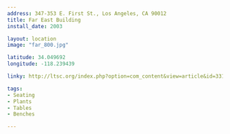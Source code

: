```yaml
---
address: 347-353 E. First St., Los Angeles, CA 90012
title: Far East Building
install_date: 2003

layout: location
image: "far_800.jpg"

latitude: 34.049692
longitude: -118.239439

linky: http://ltsc.org/index.php?option=com_content&view=article&id=331

tags:	
- Seating
- Plants
- Tables
- Benches

---
```

